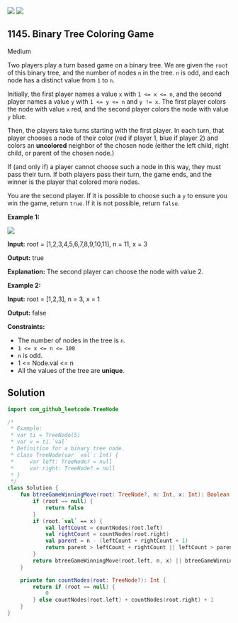 [![](https://img.shields.io/github/stars/javadev/LeetCode-in-Kotlin?label=Stars&style=flat-square)](https://github.com/javadev/LeetCode-in-Kotlin)
[![](https://img.shields.io/github/forks/javadev/LeetCode-in-Kotlin?label=Fork%20me%20on%20GitHub%20&style=flat-square)](https://github.com/javadev/LeetCode-in-Kotlin/fork)

## 1145\. Binary Tree Coloring Game

Medium

Two players play a turn based game on a binary tree. We are given the `root` of this binary tree, and the number of nodes `n` in the tree. `n` is odd, and each node has a distinct value from `1` to `n`.

Initially, the first player names a value `x` with `1 <= x <= n`, and the second player names a value `y` with `1 <= y <= n` and `y != x`. The first player colors the node with value `x` red, and the second player colors the node with value `y` blue.

Then, the players take turns starting with the first player. In each turn, that player chooses a node of their color (red if player 1, blue if player 2) and colors an **uncolored** neighbor of the chosen node (either the left child, right child, or parent of the chosen node.)

If (and only if) a player cannot choose such a node in this way, they must pass their turn. If both players pass their turn, the game ends, and the winner is the player that colored more nodes.

You are the second player. If it is possible to choose such a `y` to ensure you win the game, return `true`. If it is not possible, return `false`.

**Example 1:**

![](https://assets.leetcode.com/uploads/2019/08/01/1480-binary-tree-coloring-game.png)

**Input:** root = [1,2,3,4,5,6,7,8,9,10,11], n = 11, x = 3

**Output:** true

**Explanation:** The second player can choose the node with value 2.

**Example 2:**

**Input:** root = [1,2,3], n = 3, x = 1

**Output:** false

**Constraints:**

*   The number of nodes in the tree is `n`.
*   `1 <= x <= n <= 100`
*   `n` is odd.
*   1 <= Node.val <= n
*   All the values of the tree are **unique**.

## Solution

```kotlin
import com_github_leetcode.TreeNode

/*
 * Example:
 * var ti = TreeNode(5)
 * var v = ti.`val`
 * Definition for a binary tree node.
 * class TreeNode(var `val`: Int) {
 *     var left: TreeNode? = null
 *     var right: TreeNode? = null
 * }
 */
class Solution {
    fun btreeGameWinningMove(root: TreeNode?, n: Int, x: Int): Boolean {
        if (root == null) {
            return false
        }
        if (root.`val` == x) {
            val leftCount = countNodes(root.left)
            val rightCount = countNodes(root.right)
            val parent = n - (leftCount + rightCount + 1)
            return parent > leftCount + rightCount || leftCount > parent + rightCount || rightCount > parent + leftCount
        }
        return btreeGameWinningMove(root.left, n, x) || btreeGameWinningMove(root.right, n, x)
    }

    private fun countNodes(root: TreeNode?): Int {
        return if (root == null) {
            0
        } else countNodes(root.left) + countNodes(root.right) + 1
    }
}
```